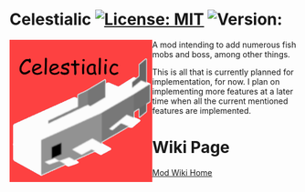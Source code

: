 # Celestialic [![License: MIT](https://img.shields.io/badge/License-MIT-yellow.svg)](https://opensource.org/licenses/MIT) ![Version: ](https://img.shields.io/badge/version-v0.1.5.0-blue)

<img src="./src/main/resources/assets/celestialic/icon.png" alt="Logo" width="250" height="250" align="left"/>

A mod intending to add numerous fish mobs and boss, among other things.

This is all that is currently planned for implementation, for now. I plan on implementing more features at a later time when all the current mentioned features are implemented.

# Wiki Page

<a href="https://github.com/GurkNathe/Celestialic/wiki" target="_blank">Mod Wiki Home</a>
